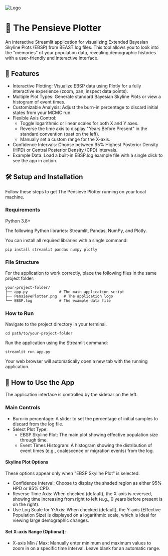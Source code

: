 ![Logo](PensievePlotter.png)

# 🧙 The Pensieve Plotter
An interactive Streamlit application for visualizing Extended Bayesian Skyline Plots (EBSP) from BEAST log files. This tool allows you to look into the "memories" of your population data, revealing demographic histories with a user-friendly and interactive interface.

## 📜 Features
- Interactive Plotting: Visualize EBSP data using Plotly for a fully interactive experience (zoom, pan, inspect data points).
- Multiple Plot Types: Generate standard Bayesian Skyline Plots or view a histogram of event times.
- Customizable Analysis: Adjust the burn-in percentage to discard initial states from your MCMC run.
- Flexible Axis Control:
  - Toggle logarithmic or linear scales for both X and Y axes.
  - Reverse the time axis to display "Years Before Present" in the standard convention (past on the left).
  - Manually set a custom range for the X-axis.
- Confidence Intervals: Choose between 95% Highest Posterior Density (HPD) or Central Posterior Density (CPD) intervals.
- Example Data: Load a built-in EBSP.log example file with a single click to see the app in action.

## 🛠️ Setup and Installation
Follow these steps to get The Pensieve Plotter running on your local machine.

### Requirements
Python 3.8+

The following Python libraries: Streamlit, Pandas, NumPy, and Plotly.

You can install all required libraries with a single command:

```
pip install streamlit pandas numpy plotly
```

### File Structure
For the application to work correctly, place the following files in the same project folder:

```
your-project-folder/
├── app.py              # The main application script
├── PensievePlotter.png   # The application logo
└── EBSP.log            # The example data file
```
### How to Run
Navigate to the project directory in your terminal.

```
cd path/to/your-project-folder
```
Run the application using the Streamlit command:

```
streamlit run app.py
```

Your web browser will automatically open a new tab with the running application.

## 📖 How to Use the App
The application interface is controlled by the sidebar on the left.

### Main Controls
- Burn-in percentage: A slider to set the percentage of initial samples to discard from the log file.
- Select Plot Type:
    - EBSP Skyline Plot: The main plot showing effective population size through time.
    - Event Times Histogram: A histogram showing the distribution of event times (e.g., coalescence or migration events) from the log.

#### Skyline Plot Options
These options appear only when "EBSP Skyline Plot" is selected.

- Confidence Interval: Choose to display the shaded region as either 95% HPD or 95% CPD.
- Reverse Time Axis: When checked (default), the X-axis is reversed, showing time increasing from right to left (e.g., 0 years before present is on the right).
- Use Log Scale for Y-Axis: When checked (default), the Y-axis (Effective Population Size) is displayed on a logarithmic scale, which is ideal for viewing large demographic changes.

#### Set X-axis Range (Optional):

- X-axis Min / Max: Manually enter minimum and maximum values to zoom in on a specific time interval. Leave blank for an automatic range.